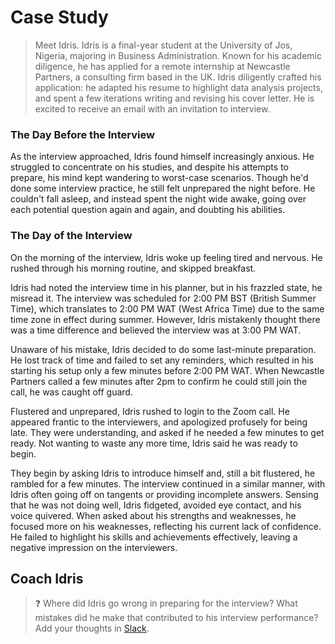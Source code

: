 # Case Study

> Meet Idris. Idris is a final-year student at the University of Jos, Nigeria, majoring in Business Administration. Known for his academic diligence, he has applied for a remote internship at Newcastle Partners, a consulting firm based in the UK. Idris diligently crafted his application: he adapted his resume to highlight data analysis projects, and spent a few iterations writing and revising his cover letter. He is excited to receive an email with an invitation to interview. 

### The Day Before the Interview
As the interview approached, Idris found himself increasingly anxious. He struggled to concentrate on his studies, and despite his attempts to prepare, his mind kept wandering to worst-case scenarios. Though he'd done some interview practice, he still felt unprepared the night before. He couldn't fall asleep, and instead spent the night wide awake, going over each potential question again and again, and doubting his abilities. 

### The Day of the Interview

On the morning of the interview, Idris woke up feeling tired and nervous. He rushed through his morning routine, and skipped breakfast. 

Idris had noted the interview time in his planner, but in his frazzled state, he misread it. The interview was scheduled for 2:00 PM BST (British Summer Time), which translates to 2:00 PM WAT (West Africa Time) due to the same time zone in effect during summer. However, Idris mistakenly thought there was a time difference and believed the interview was at 3:00 PM WAT. 

Unaware of his mistake, Idris decided to do some last-minute preparation. He lost track of time and failed to set any reminders, which resulted in his starting his setup only a few minutes before 2:00 PM WAT. When Newcastle Partners called a few minutes after 2pm to confirm he could still join the call, he was caught off guard. 

Flustered and unprepared, Idris rushed to login to the Zoom call.  He appeared frantic to the interviewers, and apologized profusely for being late. They were understanding, and asked if he needed a few minutes to get ready. Not wanting to waste any more time, Idris said he was ready to begin. 

They begin by asking Idris to introduce himself and, still a bit flustered, he rambled for a few minutes. The interview continued in a similar manner, with Idris often going off on tangents or providing incomplete answers. Sensing that he was not doing well, Idris fidgeted, avoided eye contact, and his voice quivered. When asked about his strengths and weaknesses, he focused more on his weaknesses, reflecting his current lack of confidence. He failed to highlight his skills and achievements effectively, leaving a negative impression on the interviewers.

## Coach Idris

> ❓ Where did Idris go wrong in preparing for the interview? What mistakes did he make that contributed to his interview performance?
> Add your thoughts in [Slack](https://automationass-9vu2026.slack.com/archives/C073W7YGQAJ/p1716046479571339). 
